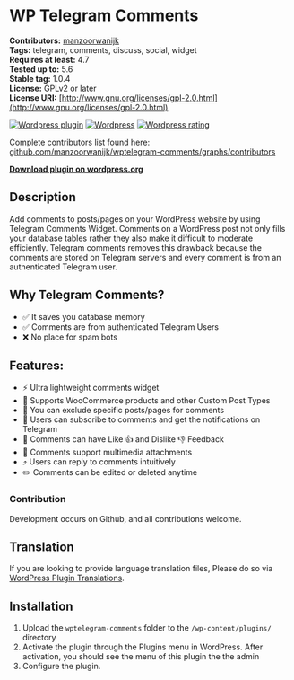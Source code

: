 # WP Telegram Comments

**Contributors:** [manzoorwanijk](https://github.com/manzoorwanijk)  
**Tags:** telegram, comments, discuss, social, widget  
**Requires at least:** 4.7  
**Tested up to:** 5.6  
**Stable tag:** 1.0.4  
**License:** GPLv2 or later  
**License URI:** [http://www.gnu.org/licenses/gpl-2.0.html](http://www.gnu.org/licenses/gpl-2.0.html)

[![Wordpress plugin](https://img.shields.io/wordpress/plugin/v/wptelegram-comments.svg)](https://wordpress.org/plugins/wptelegram-comments/)
[![Wordpress](https://img.shields.io/wordpress/plugin/dt/wptelegram-comments.svg)](https://wordpress.org/plugins/wptelegram-comments/)
[![Wordpress rating](https://img.shields.io/wordpress/plugin/r/wptelegram-comments.svg)](https://wordpress.org/plugins/wptelegram-comments/)

Complete contributors list found here: [github.com/manzoorwanijk/wptelegram-comments/graphs/contributors](https://github.com/manzoorwanijk/wptelegram-comments/graphs/contributors)

**[Download plugin on wordpress.org](https://wordpress.org/plugins/wptelegram-comments/)**

## Description

Add comments to posts/pages on your WordPress website by using Telegram Comments Widget.
Comments on a WordPress post not only fills your database tables rather they also make it difficult to moderate efficiently. Telegram comments removes this drawback because the comments are stored on Telegram servers and every comment is from an authenticated Telegram user.

## Why Telegram Comments?

- ✅ It saves you database memory
- ✅ Comments are from authenticated Telegram Users
- ❌ No place for spam bots

## Features:

- ⚡️ Ultra lightweight comments widget
- 🛒 Supports WooCommerce products and other Custom Post Types
- 🛂 You can exclude specific posts/pages for comments
- 🔔 Users can subscribe to comments and get the notifications on Telegram
- 👏 Comments can have Like 👍 and Dislike 👎 Feedback
- 📸 Comments support multimedia attachments
- ⤴️ Users can reply to comments intuitively
- ✏️ Comments can be edited or deleted anytime

### Contribution

Development occurs on Github, and all contributions welcome.

## Translation

If you are looking to provide language translation files, Please do so via [WordPress Plugin Translations](https://translate.wordpress.org/projects/wp-plugins/wptelegram-comments).

## Installation

1. Upload the `wptelegram-comments` folder to the `/wp-content/plugins/` directory
2. Activate the plugin through the Plugins menu in WordPress. After activation, you should see the menu of this plugin the the admin
3. Configure the plugin.

